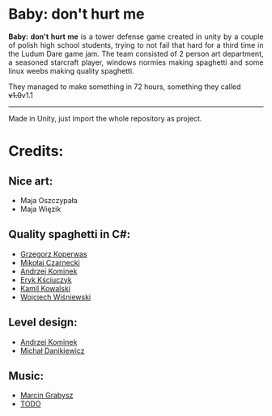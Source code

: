 # Baby: don't hurt me

<p style="text-align: justify"><strong>Baby: don't hurt me</strong> is a tower defense game created in unity by a couple of polish high school students, trying to not fail that hard for a third time in the Ludum Dare game jam. The team consisted of 2 person art department, a seasoned starcraft player, windows normies making spaghetti and some linux weebs making quality spaghetti.</p>

They managed to make something in 72 hours, something they called ~~v1.0~~v1.1

------------------

Made in Unity, just import the whole repository as project.

# Credits:
## Nice art:
- Maja Oszczypała
- Maja Więzik
## Quality spaghetti in C#:
- [Grzegorz Koperwas](https://github.com/HakierGrzonzo)
- [Mikołaj Czarnecki](https://github.com/tifix)
- [Andrzej Kominek](https://github.com/andrulonis)
- [Eryk Kściuczyk](https://github.com/Eroar)
- [Kamil Kowalski](https://github.com/SupahHackah1)
- [Wojciech Wiśniewski](https://github.com/tadeuszk733)
## Level design:
- [Andrzej Kominek](https://github.com/andrulonis)
- [Michał Danikiewicz](https://github.com/FireCatVII)
## Music:
- [Marcin Grabysz](https://www.youtube.com/channel/UCoT1DzJyzZkYYT2DvV5KQKA)
- [TODO](todo)

